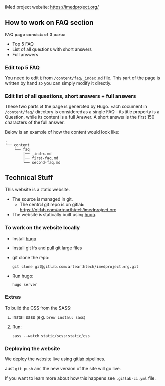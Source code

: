 iMed project website: https://imedproject.org/

## How to work on FAQ section

FAQ page consists of 3 parts:

* Top 5 FAQ
* List of all questions with short answers
* Full answers

### Edit top 5 FAQ

You need to edit it from `/content/faq/_index.md` file. This part of the page is written by hand so you can simply modify it directly.

### Edit list of all questions, short answers + full answers

These two parts of the page is generated by Hugo. Each document in `/content/faq/` directory is considered as a single FAQ - its title property is a Question, while its content is a full Answer. A short answer is the first 150 characters of the full answer.

Below is an example of how the content would look like:

```
.
└── content
    └── faq
        |── _index.md
        |── first-faq.md
        └── second-faq.md
```



## Technical Stuff

This website is a static website.

* The source is managed in git.
  * The central git repo is on gitlab: https://gitlab.com/artearthtech/imedproject.org
* The website is statically built using [hugo][].

[hugo]: https://gohugo.io/

### To work on the website locally

* Install [hugo]
* Install git lfs and pull git large files
* git clone the repo:

  `git clone git@gitlab.com:artearthtech/imedproject.org.git`
* Run hugo:

  `hugo server`

### Extras

To build the CSS from the SASS:

1. Install sass (e.g. `brew install sass`)
2. Run:

   `sass --watch static/scss:static/css`


### Deploying the website

We deploy the website live using gitlab pipelines.

Just `git push` and the new version of the site will go live.

If you want to learn more about how this happens see `.gitlab-ci.yml` file.
